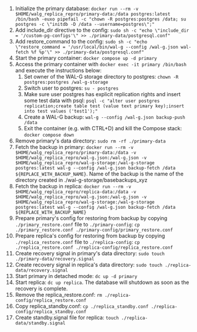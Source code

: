 1. Initialize the primary database: `docker run --rm -v $HOME/walg_replica_repro/primary-data:/data postgres:latest /bin/bash -euxo pipefail -c "chown -R postgres:postgres /data; su postgres -c \"initdb -D /data --username=postgres\";"`
1. Add include_dir directive to the config: `sudo sh -c "echo \"include_dir = '/custom-pg-configs'\" >> ./primary-data/postgresql.conf"`
1. Add restore_command to the config: `sudo sh -c "echo \"restore_command = '/usr/local/bin/wal-g --config /wal-g.json wal-fetch %f %p'\" >> ./primary-data/postgresql.conf"`
1. Start the primary container: `docker compose up -d primary`
1. Access the primary container with `docker exec -it primary /bin/bash` and execute the instructions below:
    1. Set owner of the WAL-G storage directory to postgres: `chown -R postgres:postgres /wal-g-storage`
    1. Switch user to postgres: `su - postgres`
    1. Make sure user postgres has explicit replication rights and insert some test data with psql: `psql -c "alter user postgres replication;create table test (value text primary key);insert into test values ('test1');"`
    1. Create a WAL-G backup: `wal-g --config /wal-g.json backup-push /data`
    1. Exit the container (e.g. with CTRL+D) and kill the Compose stack: `docker compose down`
1. Remove primary's data directory: `sudo rm -rf ./primary-data`
1. Fetch the backup in primary: `docker run --rm -v $HOME/walg_replica_repro/primary-data:/data -v $HOME/walg_replica_repro/wal-g.json:/wal-g.json -v $HOME/walg_replica_repro/wal-g-storage:/wal-g-storage postgres:latest wal-g --config /wal-g.json backup-fetch /data ${REPLACE_WITH_BACKUP_NAME}`. Name of the backup is the name of the directory created in ./wal-g-storage/basebackups_xyz
1. Fetch the backup in replica: `docker run --rm -v $HOME/walg_replica_repro/replica-data:/data -v $HOME/walg_replica_repro/wal-g.json:/wal-g.json -v $HOME/walg_replica_repro/wal-g-storage:/wal-g-storage postgres:latest wal-g --config /wal-g.json backup-fetch /data ${REPLACE_WITH_BACKUP_NAME}`
1. Prepare primary's config for restoring from backup by copying `./primary_restore.conf` file to `./primary-config`: `cp ./primary_restore.conf ./primary-config/primary_restore.conf`
1. Prepare replica's config for restoring from backup by copying `./replica_restore.conf` file to `./replica-config`: `cp ./replica_restore.conf ./replica-config/replica_restore.conf`
1. Create recovery signal in primary's data directory: `sudo touch ./primary-data/recovery.signal`
1. Create recovery signal in replica's data directory: `sudo touch ./replica-data/recovery.signal`
1. Start primary in detached mode: `dc up -d primary`
1. Start replica: `dc up replica`. The database will shutdown as soon as the recovery is complete.
1. Remove the replica_restore.conf: `rm ./replica-config/replica_restore.conf`
1. Copy replica_standby.conf: `cp ./replica_standby.conf ./replica-config/replica_standby.conf`
1. Create standby.signal file for replica: `touch ./replica-data/standby.signal`